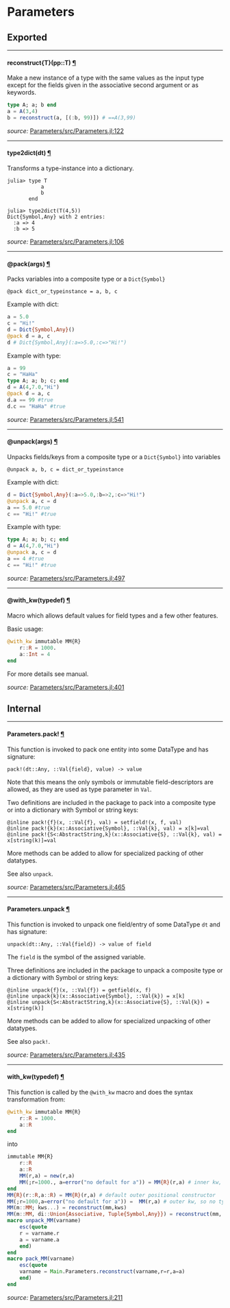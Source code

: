 # Parameters

## Exported

---

<a id="method__reconstruct.1" class="lexicon_definition"></a>
#### reconstruct{T}(pp::T) [¶](#method__reconstruct.1)
Make a new instance of a type with the same values as
the input type except for the fields given in the associative
second argument or as keywords.

```julia
type A; a; b end
a = A(3,4)
b = reconstruct(a, [(:b, 99)]) # ==A(3,99)
```


*source:*
[Parameters/src/Parameters.jl:122](https://github.com/mauro3/Parameters.jl/tree/87ffb34adb3555fded8cfc2227d4defd22a38be7/src/Parameters.jl#L122)

---

<a id="method__type2dict.1" class="lexicon_definition"></a>
#### type2dict(dt) [¶](#method__type2dict.1)
Transforms a type-instance into a dictionary.

```
julia> type T
           a
           b
       end

julia> type2dict(T(4,5))
Dict{Symbol,Any} with 2 entries:
  :a => 4
  :b => 5
```


*source:*
[Parameters/src/Parameters.jl:106](https://github.com/mauro3/Parameters.jl/tree/87ffb34adb3555fded8cfc2227d4defd22a38be7/src/Parameters.jl#L106)

---

<a id="macro___pack.1" class="lexicon_definition"></a>
#### @pack(args) [¶](#macro___pack.1)
Packs variables into a composite type or a `Dict{Symbol}`
```julia_skip
@pack dict_or_typeinstance = a, b, c
```

Example with dict:
```julia
a = 5.0
c = "Hi!"
d = Dict{Symbol,Any}()
@pack d = a, c
d # Dict{Symbol,Any}(:a=>5.0,:c=>"Hi!")
```

Example with type:
```julia
a = 99
c = "HaHa"
type A; a; b; c; end
d = A(4,7.0,"Hi")
@pack d = a, c
d.a == 99 #true
d.c == "HaHa" #true
```


*source:*
[Parameters/src/Parameters.jl:541](https://github.com/mauro3/Parameters.jl/tree/87ffb34adb3555fded8cfc2227d4defd22a38be7/src/Parameters.jl#L541)

---

<a id="macro___unpack.1" class="lexicon_definition"></a>
#### @unpack(args) [¶](#macro___unpack.1)
Unpacks fields/keys from a composite type or a `Dict{Symbol}` into variables
```julia_skip
@unpack a, b, c = dict_or_typeinstance
```

Example with dict:
```julia
d = Dict{Symbol,Any}(:a=>5.0,:b=>2,:c=>"Hi!")
@unpack a, c = d
a == 5.0 #true
c == "Hi!" #true
```

Example with type:
```julia
type A; a; b; c; end
d = A(4,7.0,"Hi")
@unpack a, c = d
a == 4 #true
c == "Hi!" #true
```


*source:*
[Parameters/src/Parameters.jl:497](https://github.com/mauro3/Parameters.jl/tree/87ffb34adb3555fded8cfc2227d4defd22a38be7/src/Parameters.jl#L497)

---

<a id="macro___with_kw.1" class="lexicon_definition"></a>
#### @with_kw(typedef) [¶](#macro___with_kw.1)
Macro which allows default values for field types and a few other features.

Basic usage:

```julia
@with_kw immutable MM{R}
    r::R = 1000.
    a::Int = 4
end
```

For more details see manual.


*source:*
[Parameters/src/Parameters.jl:401](https://github.com/mauro3/Parameters.jl/tree/87ffb34adb3555fded8cfc2227d4defd22a38be7/src/Parameters.jl#L401)

## Internal

---

<a id="function__pack.1" class="lexicon_definition"></a>
#### Parameters.pack! [¶](#function__pack.1)
This function is invoked to pack one entity into some DataType and has
signature:

`pack!(dt::Any, ::Val{field}, value) -> value`

Note that this means the only symbols or immutable field-descriptors
are allowed, as they are used as type parameter in `Val`.

Two definitions are included in the package to pack into a composite
type or into a dictionary with Symbol or string keys:

```
@inline pack!{f}(x, ::Val{f}, val) = setfield!(x, f, val)
@inline pack!{k}(x::Associative{Symbol}, ::Val{k}, val) = x[k]=val
@inline pack!{S<:AbstractString,k}(x::Associative{S}, ::Val{k}, val) = x[string(k)]=val
```

More methods can be added to allow for specialized packing of other
datatypes.

See also `unpack`.


*source:*
[Parameters/src/Parameters.jl:465](https://github.com/mauro3/Parameters.jl/tree/87ffb34adb3555fded8cfc2227d4defd22a38be7/src/Parameters.jl#L465)

---

<a id="function__unpack.1" class="lexicon_definition"></a>
#### Parameters.unpack [¶](#function__unpack.1)
This function is invoked to unpack one field/entry of some DataType
`dt` and has signature:

`unpack(dt::Any, ::Val{field}) -> value of field`

The `field` is the symbol of the assigned variable.

Three definitions are included in the package to unpack a composite type
or a dictionary with Symbol or string keys:
```
@inline unpack{f}(x, ::Val{f}) = getfield(x, f)
@inline unpack{k}(x::Associative{Symbol}, ::Val{k}) = x[k]
@inline unpack{S<:AbstractString,k}(x::Associative{S}, ::Val{k}) = x[string(k)]
```

More methods can be added to allow for specialized unpacking of other datatypes.

See also `pack!`.


*source:*
[Parameters/src/Parameters.jl:435](https://github.com/mauro3/Parameters.jl/tree/87ffb34adb3555fded8cfc2227d4defd22a38be7/src/Parameters.jl#L435)

---

<a id="method__with_kw.1" class="lexicon_definition"></a>
#### with_kw(typedef) [¶](#method__with_kw.1)
This function is called by the `@with_kw` macro and does the syntax
transformation from:

```julia
@with_kw immutable MM{R}
    r::R = 1000.
    a::R
end
```

into

```julia
immutable MM{R}
    r::R
    a::R
    MM(r,a) = new(r,a)
    MM(;r=1000., a=error("no default for a")) = MM{R}(r,a) # inner kw, type-paras are required when calling
end
MM{R}(r::R,a::R) = MM{R}(r,a) # default outer positional constructor
MM(;r=1000,a=error("no default for a")) =  MM(r,a) # outer kw, so no type-paras are needed when calling
MM(m::MM; kws...) = reconstruct(mm,kws)
MM(m::MM, di::Union{Associative, Tuple{Symbol,Any}}) = reconstruct(mm, di)
macro unpack_MM(varname)
    esc(quote
    r = varname.r
    a = varname.a
    end)
end
macro pack_MM(varname)
    esc(quote
    varname = Main.Parameters.reconstruct(varname,r=r,a=a)
    end)
end
```


*source:*
[Parameters/src/Parameters.jl:211](https://github.com/mauro3/Parameters.jl/tree/87ffb34adb3555fded8cfc2227d4defd22a38be7/src/Parameters.jl#L211)

